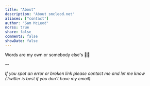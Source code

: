 ```yaml
---
title: "About"
description: "About smcleod.net"
aliases: ["contact"]
author: "Sam McLeod"
norss: true
share: false
comments: false
showDate: false
---
```



Words are my own or somebody else's 🖖🏼

--

*If you spot an error or broken link please contact me and let me know (Twitter is best if you don't have my email).*
